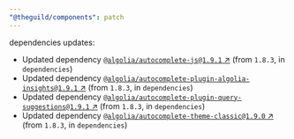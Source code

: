 ```yaml
---
"@theguild/components": patch
---
```

dependencies updates:
  - Updated dependency [`@algolia/autocomplete-js@1.9.1` ↗︎](https://www.npmjs.com/package/@algolia/autocomplete-js/v/1.9.1) (from `1.8.3`, in `dependencies`)
  - Updated dependency [`@algolia/autocomplete-plugin-algolia-insights@1.9.1` ↗︎](https://www.npmjs.com/package/@algolia/autocomplete-plugin-algolia-insights/v/1.9.1) (from `1.8.3`, in `dependencies`)
  - Updated dependency [`@algolia/autocomplete-plugin-query-suggestions@1.9.1` ↗︎](https://www.npmjs.com/package/@algolia/autocomplete-plugin-query-suggestions/v/1.9.1) (from `1.8.3`, in `dependencies`)
  - Updated dependency [`@algolia/autocomplete-theme-classic@1.9.0` ↗︎](https://www.npmjs.com/package/@algolia/autocomplete-theme-classic/v/1.9.0) (from `1.8.3`, in `dependencies`)
